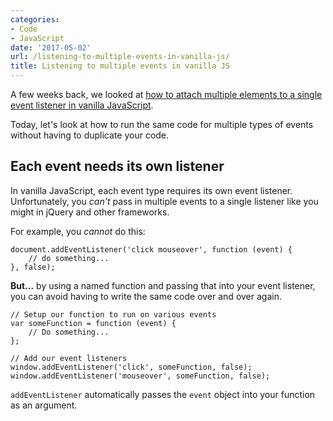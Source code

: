 ```yaml
---
categories:
- Code
- JavaScript
date: '2017-05-02'
url: /listening-to-multiple-events-in-vanilla-js/
title: Listening to multiple events in vanilla JS
---
```


A few weeks back, we looked at <a href="https://gomakethings.com/attaching-multiple-elements-to-a-single-event-listener-in-vanilla-js/">how to attach multiple elements to a single event listener in vanilla JavaScript</a>.

Today, let's look at how to run the same code for multiple types of events without having to duplicate your code.

<h2>Each event needs its own listener</h2>

In vanilla JavaScript, each event type requires its own event listener. Unfortunately, you <em>can't</em> pass in multiple events to a single listener like you might in jQuery and other frameworks.

For example, you <em>cannot</em> do this:

<pre><code class="lang-javascript">document.addEventListener('click mouseover', function (event) {
    // do something...
}, false);
</code></pre>

<strong>But...</strong> by using a named function and passing that into your event listener, you can avoid having to write the same code over and over again.

<pre><code class="lang-javascript">// Setup our function to run on various events
var someFunction = function (event) {
    // Do something...
};

// Add our event listeners
window.addEventListener('click', someFunction, false);
window.addEventListener('mouseover', someFunction, false);
</code></pre>

<code>addEventListener</code> automatically passes the <code>event</code> object into your function as an argument.
